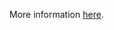 More information [here](https://docs.bridgecrew.io/docs/ensure-aws-db-instance-gets-all-minor-upgrades-automatically).
